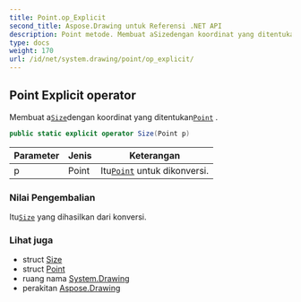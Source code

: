 ```yaml
---
title: Point.op_Explicit
second_title: Aspose.Drawing untuk Referensi .NET API
description: Point metode. Membuat aSizedengan koordinat yang ditentukanPoint .
type: docs
weight: 170
url: /id/net/system.drawing/point/op_explicit/
---
```

## Point Explicit operator

Membuat a[`Size`](../../size/)dengan koordinat yang ditentukan[`Point`](../) .

```csharp
public static explicit operator Size(Point p)
```

| Parameter | Jenis | Keterangan |
| --- | --- | --- |
| p | Point | Itu[`Point`](../) untuk dikonversi. |

### Nilai Pengembalian

Itu[`Size`](../../size/) yang dihasilkan dari konversi.

### Lihat juga

* struct [Size](../../size/)
* struct [Point](../)
* ruang nama [System.Drawing](../../point/)
* perakitan [Aspose.Drawing](../../../)


